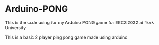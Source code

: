 # Arduino-PONG
This is the code using for my Arduino PONG game for EECS 2032 at York University

This is a basic 2 player ping pong game made using arduino
